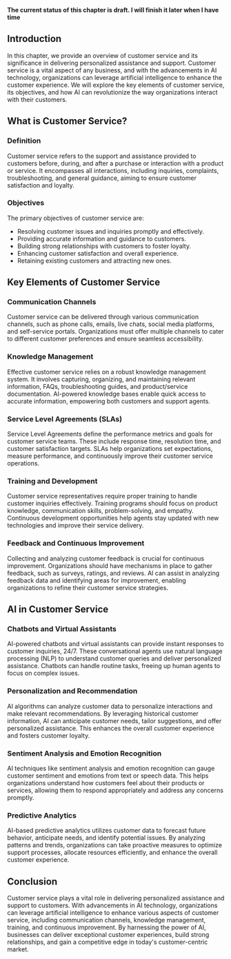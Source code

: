 **The current status of this chapter is draft. I will finish it later when I have time**

Introduction
------------

In this chapter, we provide an overview of customer service and its significance in delivering personalized assistance and support. Customer service is a vital aspect of any business, and with the advancements in AI technology, organizations can leverage artificial intelligence to enhance the customer experience. We will explore the key elements of customer service, its objectives, and how AI can revolutionize the way organizations interact with their customers.

What is Customer Service?
-------------------------

### Definition

Customer service refers to the support and assistance provided to customers before, during, and after a purchase or interaction with a product or service. It encompasses all interactions, including inquiries, complaints, troubleshooting, and general guidance, aiming to ensure customer satisfaction and loyalty.

### Objectives

The primary objectives of customer service are:

* Resolving customer issues and inquiries promptly and effectively.
* Providing accurate information and guidance to customers.
* Building strong relationships with customers to foster loyalty.
* Enhancing customer satisfaction and overall experience.
* Retaining existing customers and attracting new ones.

Key Elements of Customer Service
--------------------------------

### Communication Channels

Customer service can be delivered through various communication channels, such as phone calls, emails, live chats, social media platforms, and self-service portals. Organizations must offer multiple channels to cater to different customer preferences and ensure seamless accessibility.

### Knowledge Management

Effective customer service relies on a robust knowledge management system. It involves capturing, organizing, and maintaining relevant information, FAQs, troubleshooting guides, and product/service documentation. AI-powered knowledge bases enable quick access to accurate information, empowering both customers and support agents.

### Service Level Agreements (SLAs)

Service Level Agreements define the performance metrics and goals for customer service teams. These include response time, resolution time, and customer satisfaction targets. SLAs help organizations set expectations, measure performance, and continuously improve their customer service operations.

### Training and Development

Customer service representatives require proper training to handle customer inquiries effectively. Training programs should focus on product knowledge, communication skills, problem-solving, and empathy. Continuous development opportunities help agents stay updated with new technologies and improve their service delivery.

### Feedback and Continuous Improvement

Collecting and analyzing customer feedback is crucial for continuous improvement. Organizations should have mechanisms in place to gather feedback, such as surveys, ratings, and reviews. AI can assist in analyzing feedback data and identifying areas for improvement, enabling organizations to refine their customer service strategies.

AI in Customer Service
----------------------

### Chatbots and Virtual Assistants

AI-powered chatbots and virtual assistants can provide instant responses to customer inquiries, 24/7. These conversational agents use natural language processing (NLP) to understand customer queries and deliver personalized assistance. Chatbots can handle routine tasks, freeing up human agents to focus on complex issues.

### Personalization and Recommendation

AI algorithms can analyze customer data to personalize interactions and make relevant recommendations. By leveraging historical customer information, AI can anticipate customer needs, tailor suggestions, and offer personalized assistance. This enhances the overall customer experience and fosters customer loyalty.

### Sentiment Analysis and Emotion Recognition

AI techniques like sentiment analysis and emotion recognition can gauge customer sentiment and emotions from text or speech data. This helps organizations understand how customers feel about their products or services, allowing them to respond appropriately and address any concerns promptly.

### Predictive Analytics

AI-based predictive analytics utilizes customer data to forecast future behavior, anticipate needs, and identify potential issues. By analyzing patterns and trends, organizations can take proactive measures to optimize support processes, allocate resources efficiently, and enhance the overall customer experience.

Conclusion
----------

Customer service plays a vital role in delivering personalized assistance and support to customers. With advancements in AI technology, organizations can leverage artificial intelligence to enhance various aspects of customer service, including communication channels, knowledge management, training, and continuous improvement. By harnessing the power of AI, businesses can deliver exceptional customer experiences, build strong relationships, and gain a competitive edge in today's customer-centric market.

